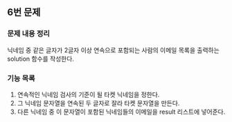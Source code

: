 ## 6번 문제

### 문제 내용 정리

닉네임 중 같은 글자가 2글자 이상 연속으로 포함되는 사람의 이메일 목록을 출력하는 solution 함수를 작성한다.

### 기능 목록

1. 연속적인 닉네임 검사의 기준이 될 타켓 닉네임을 정한다.
2. 그 닉네임 문자열을 연속된 두 글자로 잘라 타켓 문자열을 만든다. 
3. 다른 닉네임 중 이 문자열이 포함된 닉네임들의 이메일을 result 리스트에 넣어준다.